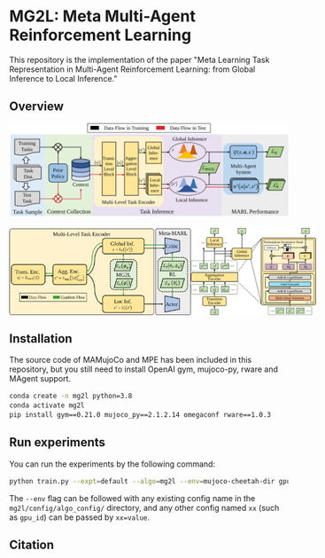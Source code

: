 # MG2L: Meta Multi-Agent Reinforcement Learning

This repository is the implementation of the paper 
"Meta Learning Task Representation in Multi-Agent Reinforcement Learning: 
from Global Inference to Local Inference."


## Overview

[//]: # (In Meta-MARL, the challenge of partial observability hinders efficient task inference based on individual local experiences.)

[//]: # (To address this challenge, we present MG2L,)

[//]: # (a novel algorithm with a Mutual Information &#40;MI&#41; optimization-based Global-to-Local training scheme.)

[//]: # (We introduce a multi-level task encoder to perform global and local inference.)

[//]: # (For global, the MAS learns a centralized global representation)

[//]: # (by maximizing MI between the representation and the task.)

[//]: # (For local inference, we define the conditional MI reduction)

[//]: # (to evaluate the global-to-local information gap.)

[//]: # (Agents learn the local representation by minimizing this reduction to enhance the utilization of global context.)

[//]: # (MG2L scheme can serve as a versatile solution for meta-MARL.)

![The structure of MG2L](assert/method-structure.svg)


<div style="display: flex; justify-content: space-around;">
    <img src="assert/multi-level-task-encoder.svg" alt="encoder" style="width: 65%;">
    <img src="assert/pia.svg" alt="pia" style="width: 45%;">
</div>


## Installation
The source code of MAMujoCo and MPE has been included in this repository, 
but you still need to install OpenAI gym, mujoco-py, rware and MAgent support.


```bash
conda create -n mg2l python=3.8
conda activate mg2l
pip install gym==0.21.0 mujoco_py==2.1.2.14 omegaconf rware==1.0.3
```



## Run experiments

You can run the experiments by the following command:

```bash
python train.py --expt=default --algo=mg2l --env=mujoco-cheetah-dir gpu_id=0
```
The `--env` flag can be followed with any existing config name in the `mg2l/config/algo_config/` directory, 
and any other config named `xx` (such as `gpu_id`) can be passed by `xx=value`. 


## Citation







